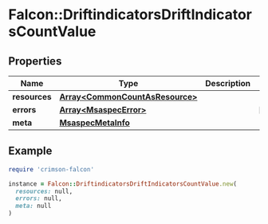 # Falcon::DriftindicatorsDriftIndicatorsCountValue

## Properties

| Name | Type | Description | Notes |
| ---- | ---- | ----------- | ----- |
| **resources** | [**Array&lt;CommonCountAsResource&gt;**](CommonCountAsResource.md) |  |  |
| **errors** | [**Array&lt;MsaspecError&gt;**](MsaspecError.md) |  | [optional] |
| **meta** | [**MsaspecMetaInfo**](MsaspecMetaInfo.md) |  |  |

## Example

```ruby
require 'crimson-falcon'

instance = Falcon::DriftindicatorsDriftIndicatorsCountValue.new(
  resources: null,
  errors: null,
  meta: null
)
```

